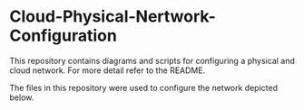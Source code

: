 # Cloud-Physical-Nertwork-Configuration
This repository contains diagrams and scripts for configuring a physical and cloud network. For more detail refer to the README.

The files in this repository were used to configure the network depicted below.
